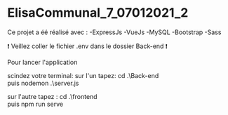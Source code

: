 # ElisaCommunal_7_07012021_2

Ce projet a éé réalisé avec : -ExpressJs -VueJs -MySQL -Bootstrap -Sass

❗ Veillez coller le fichier .env dans le dossier Back-end ❗

Pour lancer l'application

scindez votre terminal: sur l'un tapez: cd .\Back-end\
puis nodemon .\server.js

sur l'autre tapez : cd .\frontend\
puis npm run serve
